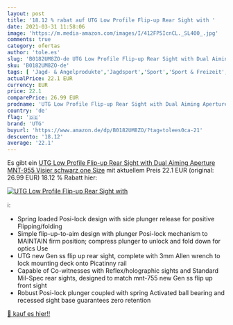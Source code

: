 ```yaml
---
layout: post
title: '18.12 % rabat auf UTG Low Profile Flip-up Rear Sight with '
date: 2021-03-31 11:58:06
image: 'https://m.media-amazon.com/images/I/412FP5IcnCL._SL400_.jpg'
comments: true
category: ofertas
author: 'tole.es'
slug: 'B0182UM8ZO-de UTG Low Profile Flip-up Rear Sight with Dual Aiming...'
sku: 'B0182UM8ZO-de'
tags: [ 'Jagd- & Angelprodukte','Jagdsport','Sport','Sport & Freizeit','Waffenschaftzubehör','Ziel- & Sitzstöcke','Zubehör für Jagdwaffen','utg', ]
actualPrice: 22.1 EUR
currency: EUR
price: 22.1
comparePrice: 26.99 EUR
prodname: 'UTG Low Profile Flip-up Rear Sight with Dual Aiming Aperture MNT-955 Visier  schwarz  one Size'
country: 'de'
flag: '🇩🇪'
brand: 'UTG'
buyurl: 'https://www.amazon.de/dp/B0182UM8ZO/?tag=tolees0ca-21'
descuento: '18.12'
average: '22.1'
---
```


Es gibt ein [UTG Low Profile Flip-up Rear Sight with Dual Aiming Aperture MNT-955 Visier  schwarz  one Size](https://www.amazon.de/dp/B0182UM8ZO/?tag=tolees0ca-21) mit aktuellem Preis 22.1 EUR (original: 26.99 EUR) 18.12 % Rabatt hier:

[![UTG Low Profile Flip-up Rear Sight with ](https://m.media-amazon.com/images/I/412FP5IcnCL._SL400_.jpg)](https://www.amazon.de/dp/B0182UM8ZO/?tag=tolees0ca-21)

ℹ️:

- Spring loaded Posi-lock design with side plunger release for positive Flipping/folding
- Simple flip-up-to-aim design with plunger Posi-lock mechanism to MAINTAIN firm position; compress plunger to unlock and fold down for optics Use
- UTG new Gen ss flip up rear sight, complete with 3mm Allen wrench to lock mounting deck onto Picatinny rail
- Capable of Co-witnesses with Reflex/holographic sights and Standard Mil-Spec rear sights, designed to match mnt-755 new Gen ss flip up front sight
- Robust Posi-lock plunger coupled with spring Activated ball bearing and recessed sight base guarantees zero retention

[🛒 kauf es hier!!](https://www.amazon.de/dp/B0182UM8ZO/?tag=tolees0ca-21)
